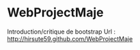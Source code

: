 WebProjectMaje
==============

Introduction/critique de bootstrap
Url : http://hirsute59.github.com/WebProjectMaje
